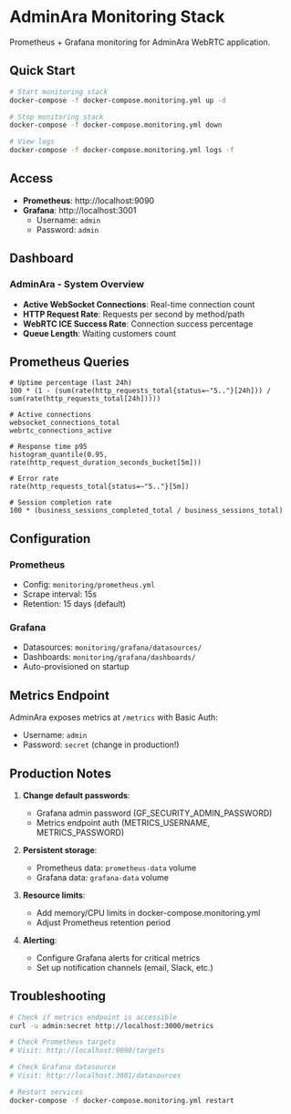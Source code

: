 # AdminAra Monitoring Stack

Prometheus + Grafana monitoring for AdminAra WebRTC application.

## Quick Start

```bash
# Start monitoring stack
docker-compose -f docker-compose.monitoring.yml up -d

# Stop monitoring stack
docker-compose -f docker-compose.monitoring.yml down

# View logs
docker-compose -f docker-compose.monitoring.yml logs -f
```

## Access

- **Prometheus**: http://localhost:9090
- **Grafana**: http://localhost:3001
  - Username: `admin`
  - Password: `admin`

## Dashboard

### AdminAra - System Overview

- **Active WebSocket Connections**: Real-time connection count
- **HTTP Request Rate**: Requests per second by method/path
- **WebRTC ICE Success Rate**: Connection success percentage
- **Queue Length**: Waiting customers count

## Prometheus Queries

```promql
# Uptime percentage (last 24h)
100 * (1 - (sum(rate(http_requests_total{status=~"5.."}[24h])) / sum(rate(http_requests_total[24h]))))

# Active connections
websocket_connections_total
webrtc_connections_active

# Response time p95
histogram_quantile(0.95, rate(http_request_duration_seconds_bucket[5m]))

# Error rate
rate(http_requests_total{status=~"5.."}[5m])

# Session completion rate
100 * (business_sessions_completed_total / business_sessions_total)
```

## Configuration

### Prometheus

- Config: `monitoring/prometheus.yml`
- Scrape interval: 15s
- Retention: 15 days (default)

### Grafana

- Datasources: `monitoring/grafana/datasources/`
- Dashboards: `monitoring/grafana/dashboards/`
- Auto-provisioned on startup

## Metrics Endpoint

AdminAra exposes metrics at `/metrics` with Basic Auth:

- Username: `admin`
- Password: `secret` (change in production!)

## Production Notes

1. **Change default passwords**:
   - Grafana admin password (GF_SECURITY_ADMIN_PASSWORD)
   - Metrics endpoint auth (METRICS_USERNAME, METRICS_PASSWORD)

2. **Persistent storage**:
   - Prometheus data: `prometheus-data` volume
   - Grafana data: `grafana-data` volume

3. **Resource limits**:
   - Add memory/CPU limits in docker-compose.monitoring.yml
   - Adjust Prometheus retention period

4. **Alerting**:
   - Configure Grafana alerts for critical metrics
   - Set up notification channels (email, Slack, etc.)

## Troubleshooting

```bash
# Check if metrics endpoint is accessible
curl -u admin:secret http://localhost:3000/metrics

# Check Prometheus targets
# Visit: http://localhost:9090/targets

# Check Grafana datasource
# Visit: http://localhost:3001/datasources

# Restart services
docker-compose -f docker-compose.monitoring.yml restart
```
